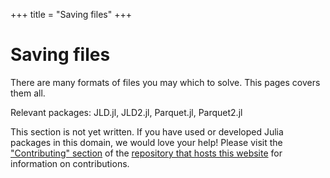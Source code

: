 +++
title = "Saving files"
+++

# Saving files
There are many formats of files you may which to solve. This pages covers them all.

Relevant packages: JLD.jl, JLD2.jl, Parquet.jl, Parquet2.jl

This section is not yet written. If you have used or developed Julia packages in this domain, we would love your help! Please visit the ["Contributing" section](https://github.com/JuliaPackageComparisons/JuliaPackageComparisons.github.io#contributing) of the [repository that hosts this website](https://github.com/JuliaPackageComparisons/JuliaPackageComparisons.github.io) for information on contributions.